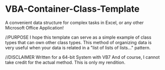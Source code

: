 # VBA-Container-Class-Template
A convenient data structure for complex tasks in Excel, or any other Microsoft Office Application!

//PURPOSE
I hope this template can serve as a simple example of class types that can own other class types.
This method of organizing data is very useful when your data is related in a "list of lists of lists..." pattern.

//DISCLAIMER
Written for a 64-bit System with VB7
And of course, I cannot take credit for the actual method. This is only my rendition.
